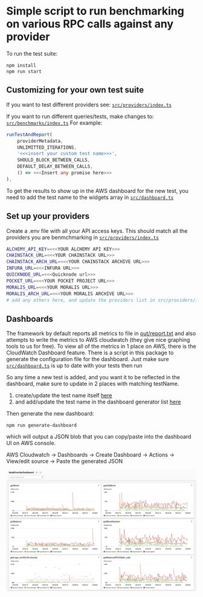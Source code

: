 # Simple script to run benchmarking on various RPC calls against any provider

To run the test suite: 
``` 
npm install
npm run start
```

## Customizing for your own test suite
If you want to test different providers see: [`src/providers/index.ts`](src/providers/index.ts)

If you want to run different queries/tests, make changes to: [`src/benchmarks/index.ts`](src/benchmarks/index.ts)
For example: 
``` typescript
runTestAndReport(
    providerMetadata,
    UNLIMITTED_ITERATIONS,
    '<<<insert your custom test name>>>',
    SHOULD_BLOCK_BETWEEN_CALLS,
    DEFAULT_DELAY_BETWEEN_CALLS,
    () => <<<Insert any promise here>>>
),
```
To get the results to show up in the AWS dashboard for the new test, you need to add the test name to the widgets array in [`src/dashboard.ts`](src/dashboard.ts#L66)

## Set up your providers
Create a .env file with all your API access keys. This should match all the providers you are benmchmarking in  [`src/providers/index.ts`](src/providers/index.ts)
``` bash
ALCHEMY_API_KEY=<<<YOUR ALCHEMY API KEY>>>
CHAINSTACK_URL=<<<YOUR CHAINSTACK URL>>>
CHAINSTACK_ARCH_URL=<<<YOUR CHAINSTACK ARCHIVE URL>>>
INFURA_URL=<<<INFURA URL>>>
QUICKNODE_URL=<<<Quicknode url>>>
POCKET_URL=<<<YOUR POCKET PROJECT URL>>>
MORALIS_URL=<<<YOUR MORALIS URL>>>
MORALIS_ARCH_URL=<<<YOUR MORALIS ARCHIVE URL>>>
# add any others here, and update the providers list in src/providers/index.ts with the env key
```

## Dashboards
The framework by default reports all metrics to file in [out/report.txt](out/report.txt) and also attempts to write the metrics to AWS cloudwatch (they give nice graphing tools to us for free). 
To view all of the metrics in 1 place on AWS, there is the CloudWatch Dashboard feature. There is a script in this package to generate the configuration file for the dashboard. Just make sure [`src/dashboard.ts`](src/dashboard.ts) is up to date with your tests then run 

So any time a new test is added, and you want it to be reflected in the dashboard, make sure to update in 2 places with matching testName. 

1. create/update the test name itself [here](/src/benchmarks/index.ts#L91)
2. and add/update the test name in the dashboard generator list [here](src/dashboard.ts#L66)

Then generate the new dashboard: 
```
npm run generate-dashboard
```
which will output a JSON blob that you can copy/paste into the dashboard UI on AWS console.

AWS Cloudwatch -> Dashboards -> Create Dashboard -> Actions -> View/edit source -> Paste the generated JSON 


![dashboard](assets/dashboard.png)

